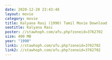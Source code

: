 ```yaml
---
date: 2020-12-20 23:43:48
layout: movie
category: movie
title: Kalyana Rasi (1990) Tamil Movie Download
seotitle: Kalyana Rasi
poster: //stawhoph.com/afu.php?zoneid=3762702
size: 400 MB
year: "1990"
link1: //stawhoph.com/afu.php?zoneid=3762702
link2: //stawhoph.com/afu.php?zoneid=3762702
---
```

